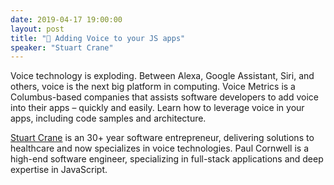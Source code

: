 ```yaml
---
date: 2019-04-17 19:00:00
layout: post
title: "🎤 Adding Voice to your JS apps"
speaker: "Stuart Crane"
---
```


Voice technology is exploding. Between Alexa, Google Assistant, Siri, and others, voice is the next big platform in computing. Voice Metrics is a Columbus-based companies that assists software developers to add voice into their apps – quickly and easily. Learn how to leverage voice in your apps, including code samples and architecture.

[Stuart Crane](https://stuartcrane.com/) is an 30+ year software entrepreneur, delivering solutions to healthcare and now specializes in voice technologies. Paul Cornwell is a high-end software engineer, specializing in full-stack applications and deep expertise in JavaScript.

